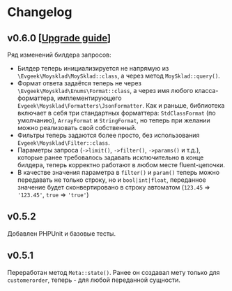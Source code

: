 # Changelog

## v0.6.0 [[Upgrade guide](/UPGRADE.md)]

Ряд изменений билдера запросов:

* Билдер теперь инициализируется не напрямую из `\Evgeek\Moysklad\MoySklad::class`, а через метод `MoySklad::query()`.
* Формат ответа задаётся теперь не через `\Evgeek\Moysklad\Enums\Format::class`, а через имя любого класса-форматтера, имплементирующего `Evgeek\Moysklad\Formatters\JsonFormatter`. Как и раньше, библиотека включает в себя три стандартных форматтера: `StdClassFormat` (по умолчанию), `ArrayFormat` и `StringFormat`, но теперь при желании можно реализовать свой собственный.
* Фильтры теперь задаются более просто, без использования `Evgeek\Moysklad\Filter::class`.
* Параметры запроса (`->limit()`, `->filter()`, `->params()` и т.д.), которые ранее требовалось задавать исключительно в конце билдера, теперь корректно работают в любом месте fluent-цепочки.
* В качестве значения параметра в `filter()` и `param()` теперь можно передавать не только строку, но и `bool|int|float`, переданное значение будет сконвертировано в строку автоматом (`123.45` => `'123.45'`, `true` => `'true'`)

## v0.5.2

Добавлен PHPUnit и базовые тесты.

## v0.5.1

Переработан метод `Meta::state()`. Ранее он создавал мету только для `customerorder`, теперь - для любой переданной сущности.